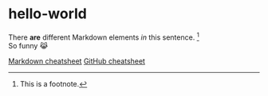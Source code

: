# hello-world

There **are** different Markdown elements *in* this sentence. [^1] <br/>
So funny 😹

[Markdown cheatsheet](https://www.markdownguide.org/cheat-sheet/)
[GitHub cheatsheet](https://training.github.com/downloads/github-git-cheat-sheet/)

[^1]: This is a footnote. 
